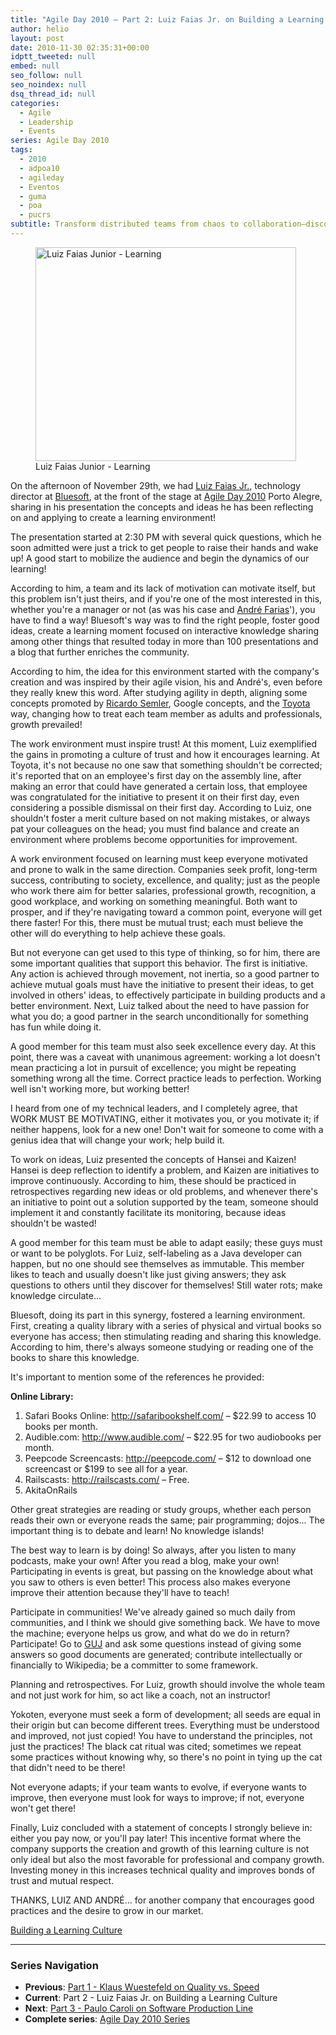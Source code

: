 ```yaml
---
title: "Agile Day 2010 – Part 2: Luiz Faias Jr. on Building a Learning Culture"
author: helio
layout: post
date: 2010-11-30 02:35:31+00:00
idptt_tweeted: null
embed: null
seo_follow: null
seo_noindex: null
dsq_thread_id: null
categories:
  - Agile
  - Leadership
  - Events
series: Agile Day 2010
tags:
  - 2010
  - adpoa10
  - agileday
  - Eventos
  - guma
  - poa
  - pucrs
subtitle: Transform distributed teams from chaos to collaboration—discover Luiz Faias Jr.'s proven strategies for making remote agile work through trust, transparency, and intentional communication
---
```


<figure id="attachment_226" style="width: 417px" class="wp-caption aligncenter">
<img class="size-full wp-image-226" src="/uploads/2010/11/adpoa10LuizFaias.jpg" alt="Luiz Faias Junior - Learning" width="417" height="342" srcset="/uploads/2010/11/adpoa10LuizFaias.jpg 417w, /uploads/2010/11/adpoa10LuizFaias-300x246.jpg 300w" sizes="(max-width: 417px) 100vw, 417px" />
<figcaption class="wp-caption-text">Luiz Faias Junior - Learning</figcaption>
</figure>

On the afternoon of November 29th, we had <a title="@luizfaias" href="http://twitter.com/luizfaias" target="_blank">Luiz Faias Jr.</a>, technology director at <a title="Bluesoft" href="http://bluesoft.wordpress.com/" target="_blank">Bluesoft</a>, at the front of the stage at <a title="adpoa10" href="/2010/11/23/agile-day-2010-porto-alegre/" target="_blank">Agile Day 2010</a> Porto Alegre, sharing in his presentation the concepts and ideas he has been reflecting on and applying to create a learning environment!

The presentation started at 2:30 PM with several quick questions, which he soon admitted were just a trick to get people to raise their hands and wake up! A good start to mobilize the audience and begin the dynamics of our learning!

According to him, a team and its lack of motivation can motivate itself, but this problem isn't just theirs, and if you're one of the most interested in this, whether you're a manager or not (as was his case and <a title="André Farias" href="http://twitter.com/andrefaria" target="_blank">André Farias</a>'), you have to find a way! Bluesoft's way was to find the right people, foster good ideas, create a learning moment focused on interactive knowledge sharing among other things that resulted today in more than 100 presentations and a blog that further enriches the community.

According to him, the idea for this environment started with the company's creation and was inspired by their agile vision, his and André's, even before they really knew this word. After studying agility in depth, aligning some concepts promoted by <a title="Ricardo Semler" href="http://en.wikipedia.org/wiki/Ricardo_Semler" target="_blank">Ricardo Semler</a>, Google concepts, and the <a title="Toyota way" href="http://en.wikipedia.org/wiki/The_Toyota_Way" target="_blank">Toyota</a> way, changing how to treat each team member as adults and professionals, growth prevailed!

The work environment must inspire trust! At this moment, Luiz exemplified the gains in promoting a culture of trust and how it encourages learning. At Toyota, it's not because no one saw that something shouldn't be corrected; it's reported that on an employee's first day on the assembly line, after making an error that could have generated a certain loss, that employee was congratulated for the initiative to present it on their first day, even considering a possible dismissal on their first day. According to Luiz, one shouldn't foster a merit culture based on not making mistakes, or always pat your colleagues on the head; you must find balance and create an environment where problems become opportunities for improvement.

A work environment focused on learning must keep everyone motivated and prone to walk in the same direction. Companies seek profit, long-term success, contributing to society, excellence, and quality; just as the people who work there aim for better salaries, professional growth, recognition, a good workplace, and working on something meaningful. Both want to prosper, and if they're navigating toward a common point, everyone will get there faster! For this, there must be mutual trust; each must believe the other will do everything to help achieve these goals.

But not everyone can get used to this type of thinking, so for him, there are some important qualities that support this behavior. The first is initiative. Any action is achieved through movement, not inertia, so a good partner to achieve mutual goals must have the initiative to present their ideas, to get involved in others' ideas, to effectively participate in building products and a better environment. Next, Luiz talked about the need to have passion for what you do; a good partner in the search unconditionally for something has fun while doing it.

A good member for this team must also seek excellence every day. At this point, there was a caveat with unanimous agreement: working a lot doesn't mean practicing a lot in pursuit of excellence; you might be repeating something wrong all the time. Correct practice leads to perfection. Working well isn't working more, but working better!

I heard from one of my technical leaders, and I completely agree, that WORK MUST BE MOTIVATING, either it motivates you, or you motivate it; if neither happens, look for a new one! Don't wait for someone to come with a genius idea that will change your work; help build it.

To work on ideas, Luiz presented the concepts of Hansei and Kaizen! Hansei is deep reflection to identify a problem, and Kaizen are initiatives to improve continuously. According to him, these should be practiced in retrospectives regarding new ideas or old problems, and whenever there's an initiative to point out a solution supported by the team, someone should implement it and constantly facilitate its monitoring, because ideas shouldn't be wasted!

A good member for this team must be able to adapt easily; these guys must or want to be polyglots. For Luiz, self-labeling as a Java developer can happen, but no one should see themselves as immutable. This member likes to teach and usually doesn't like just giving answers; they ask questions to others until they discover for themselves! Still water rots; make knowledge circulate...

Bluesoft, doing its part in this synergy, fostered a learning environment. First, creating a quality library with a series of physical and virtual books so everyone has access; then stimulating reading and sharing this knowledge. According to him, there's always someone studying or reading one of the books to share this knowledge.

It's important to mention some of the references he provided:

**Online Library:**

1. Safari Books Online: <a title="http://safaribookshelf.com/ " href="http://safaribookshelf.com/" target="_blank">http://safaribookshelf.com/</a> – $22.99 to access 10 books per month.
2. Audible.com: <a title="http://www.audible.com/" href="http://www.audible.com/" target="_blank">http://www.audible.com/</a> – $22.95 for two audiobooks per month.
3. Peepcode Screencasts: <a title="http://peepcode.com/" href="http://peepcode.com/" target="_blank">http://peepcode.com/</a> – $12 to download one screencast or $199 to see all for a year.
4. Railscasts: <a title="http://railscasts.com/" href="http://railscasts.com/" target="_blank">http://railscasts.com/</a> – Free.
5. AkitaOnRails

Other great strategies are reading or study groups, whether each person reads their own or everyone reads the same; pair programming; dojos... The important thing is to debate and learn! No knowledge islands!

The best way to learn is by doing! So always, after you listen to many podcasts, make your own! After you read a blog, make your own! Participating in events is great, but passing on the knowledge about what you saw to others is even better! This process also makes everyone improve their attention because they'll have to teach!

Participate in communities! We've already gained so much daily from communities, and I think we should give something back. We have to move the machine; everyone helps us grow, and what do we do in return? Participate! Go to <a title="GUJ" href="http://www.guj.com.br/" target="_blank">GUJ</a> and ask some questions instead of giving some answers so good documents are generated; contribute intellectually or financially to Wikipedia; be a committer to some framework.

Planning and retrospectives. For Luiz, growth should involve the whole team and not just work for him, so act like a coach, not an instructor!

Yokoten, everyone must seek a form of development; all seeds are equal in their origin but can become different trees. Everything must be understood and improved, not just copied! You have to understand the principles, not just the practices! The black cat ritual was cited; sometimes we repeat some practices without knowing why, so there's no point in tying up the cat that didn't need to be there!

Not everyone adapts; if your team wants to evolve, if everyone wants to improve, then everyone must look for ways to improve; if not, everyone won't get there!

Finally, Luiz concluded with a statement of concepts I strongly believe in: either you pay now, or you'll pay later! This incentive format where the company supports the creation and growth of this learning culture is not only ideal but also the most favorable for professional and company growth. Investing money in this increases technical quality and improves bonds of trust and mutual respect.

THANKS, LUIZ AND ANDRÉ... for another company that encourages good practices and the desire to grow in our market.

<a title="Presentation" href="http://www.slideshare.net/bluesoftbr/construindo-uma-cultura-de-aprendizagem-5880225" target="_blank">Building a Learning Culture</a>

---

### **Series Navigation**

- **Previous**: [Part 1 - Klaus Wuestefeld on Quality vs. Speed](../2010-11-24-agile-day-2010-klaus-wuestefeld/)
- **Current**: Part 2 - Luiz Faias Jr. on Building a Learning Culture
- **Next**: [Part 3 - Paulo Caroli on Software Production Line](../2010-12-12-agile-day-2010-paulo-caroli/)
- **Complete series**: [Agile Day 2010 Series](/series/agile-day-2010/)
